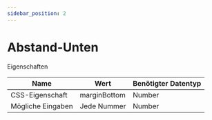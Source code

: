 ```yaml
---
sidebar_position: 2
---
```


# Abstand-Unten

Eigenschaften

| Name              | Wert              | Benötigter Datentyp   |
| ----              | ----              | --------------------- |
| CSS-Eigenschaft   | marginBottom    | Number           |
| Mögliche Eingaben | Jede Nummer | Number           |